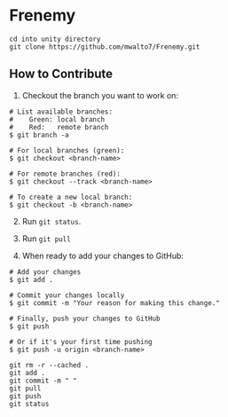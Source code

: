 # Frenemy

```
cd into unity directory
git clone https://github.com/mwalto7/Frenemy.git
```

## How to Contribute

1. Checkout the branch you want to work on:

```
# List available branches:
#    Green: local branch
#    Red:   remote branch
$ git branch -a

# For local branches (green):
$ git checkout <branch-name>

# For remote branches (red):
$ git checkout --track <branch-name>

# To create a new local branch:
$ git checkout -b <branch-name>
```

2. Run `git status`.

3. Run `git pull`

4. When ready to add your changes to GitHub:

```
# Add your changes
$ git add .

# Commit your changes locally
$ git commit -m "Your reason for making this change."

# Finally, push your changes to GitHub
$ git push

# Or if it's your first time pushing
$ git push -u origin <branch-name>
```


```
git rm -r --cached .
git add .
git commit -m " "
git pull
git push
git status
```